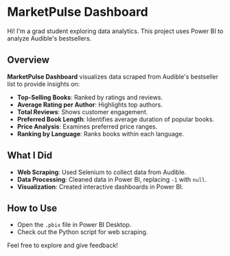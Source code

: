 # MarketPulse Dashboard

Hi! I'm a grad student exploring data analytics. This project uses Power BI to analyze Audible's bestsellers.

## Overview

**MarketPulse Dashboard** visualizes data scraped from Audible's bestseller list to provide insights on:

- **Top-Selling Books**: Ranked by ratings and reviews.
- **Average Rating per Author**: Highlights top authors.
- **Total Reviews**: Shows customer engagement.
- **Preferred Book Length**: Identifies average duration of popular books.
- **Price Analysis**: Examines preferred price ranges.
- **Ranking by Language**: Ranks books within each language.

## What I Did

- **Web Scraping**: Used Selenium to collect data from Audible.
- **Data Processing**: Cleaned data in Power BI, replacing `-1` with `null`.
- **Visualization**: Created interactive dashboards in Power BI.

## How to Use

- Open the `.pbix` file in Power BI Desktop.
- Check out the Python script for web scraping.

Feel free to explore and give feedback!
